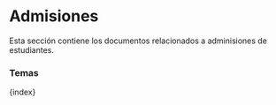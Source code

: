 # Admisiones

Esta sección contiene los documentos relacionados a adminisiones de estudiantes.

### Temas

{index}
